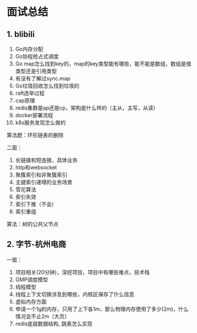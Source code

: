 # 面试总结

## 1. blibili

1. Go内存分配
2. Go协程抢占式调度
3. Go map怎么找到key的，map的key类型能有哪些，能不能是数组，数组是值类型还是引用类型
4. 有没有了解过sync.map
5. Go垃圾回收怎么找到垃圾的
6. raft选举过程
7. cap原理
8. redis集群是ap还是cp，架构是什么样的（主从，主写，从读）
9. docker部署流程
10. k8s服务发现怎么做的

算法题：环形链表的删除



二面：

1. 长链接和短连接，具体业务
2. http和websocket
3. 聚簇索引和非聚簇索引
4. 主键索引递增的业务场景
5. 雪花算法
6. 索引失效
7. 索引下推（不会）
8. 索引重组

算法：树的公共父节点



## 2. 字节-杭州电商

一面：

1. 项目相关(20分钟)，深挖项目，项目中有哪些难点，技术栈
2. GMP调度模型
3. 线程模型
4. 线程上下文切换涉及到哪些，内核区保存了什么信息
5. 虚拟内存方面
6. 申请一个1g的内存，只用了上下各1m，那么物理内存使用了多少(2m)，什么情况会不止2m（大页）
7. redis底层数据结构, 跳表怎么实现
